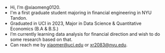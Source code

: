 - Hi, I’m @xiaomeng0120.
- I'm a first graduate student majoring in financial engineering in NYU Tandon.
- Graduated in UCI in 2023, Major in Data Science & Quantitative Economics (B.A & B.S.)
- I’m currently learning data analysis for financial direction and wish to do some research based on that.
- Can reach me by xiaomer@uci.edu or xr2083@nyu.edu.

<!---
xiaomeng0120/xiaomeng0120 is a ✨ special ✨ repository because its `README.md` (this file) appears on your GitHub profile.
You can click the Preview link to take a look at your changes.
--->
